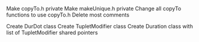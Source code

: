Make copyTo.h private
Make makeUnique.h private
Change all copyTo functions to use copyTo.h
Delete most comments

Create DurDot class
Create TupletModifier class
Create Duration class with list of TupletModifier shared pointers
